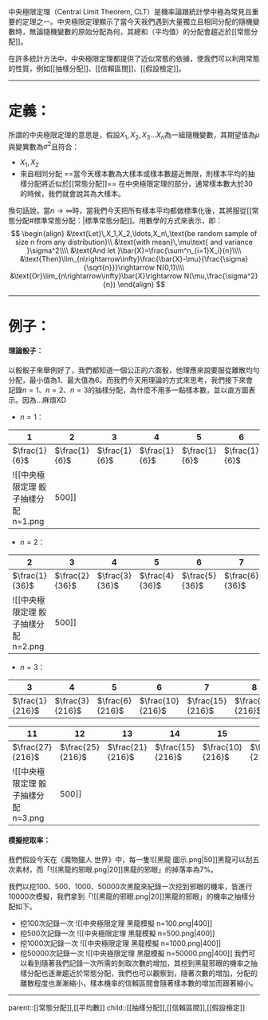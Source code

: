 中央極限定理（Central Limit Theorem, CLT）是機率論跟統計學中極為常見且重要的定理之一。中央極限定理顯示了當今天我們遇到大量獨立且相同分配的隨機變數時，無論隨機變數的原始分配為何，其總和（平均值）的分配會趨近於[[常態分配]]。

在許多統計方法中，中央極限定理都提供了近似常態的依據，使我們可以利用常態的性質，例如[[抽樣分配]]、[[信賴區間]]、[[假設檢定]]。
- - -
# 定義：
所謂的中央極限定理的意思是，假設$X_1,X_2,X_3\ldots X_n$為一組隨機變數，其期望值為$\mu$與變異數為$\sigma^2$且符合：
- $X_1,X_2$
- 來自相同分配
==當今天樣本數為大樣本或樣本數趨近無限，則樣本平均的抽樣分配將近似於[[常態分配]]==
在中央極限定理的部分，通常樣本數大於30的時候，我們就會說其為大樣本。

換句話說，當$n\rightarrow\infty$時，當我們今天把所有樣本平均都做標準化後，其將服從[[常態分配#標準常態分配：|標準常態分配]]。用數學的方式來表示，即：
$$
\begin{align}
&\text{Let}\,X_1,X_2,\ldots,X_n\,\text{be random sample of size n from any distribution}\\
&\text{with mean}\,\mu\text{ and variance }\sigma^2\\\\
&\text{And let }\bar{X}=\frac{\sum^n_{i=1}X_i}{n}\\\\
&\text{Then}\lim_{n\rightarrow\infty}\frac{\bar{X}-\mu}{\frac{\sigma}{\sqrt{n}}}\rightarrow N(0,1)\\\\
&\text{Or}\lim_{n\rightarrow\infty}\bar{X}\rightarrow N(\mu,\frac{\sigma^2}{n})
\end{align}
$$
- - -
# 例子：
#### 理論骰子：
以骰骰子來舉例好了，我們都知道一個公正的六面骰，他理應來說要服從離散均勻分配，最小值為1、最大值為6。而我們今天用理論的方式來思考，我們接下來會記錄$n=1、n=2、n=3$的抽樣分配，為什麼不用多一點樣本數，並以直方圖表示。因為...麻煩XD
- $n=1$：

| 1             | 2             | 3             | 4             | 5             | 6             |
| ------------- | ------------- | ------------- | ------------- | ------------- | ------------- |
| $\frac{1}{6}$ | $\frac{1}{6}$ | $\frac{1}{6}$ | $\frac{1}{6}$ | $\frac{1}{6}$ | $\frac{1}{6}$ |
![[中央極限定理 骰子抽樣分配 n=1.png|500]]
- $n=2$：

| 2              | 3              | 4              | 5              | 6              | 7              | 8              | 9              | 10             | 11             | 12             |
| -------------- | -------------- | -------------- | -------------- | -------------- | -------------- | -------------- | -------------- | -------------- | -------------- | -------------- |
| $\frac{1}{36}$ | $\frac{2}{36}$ | $\frac{3}{36}$ | $\frac{4}{36}$ | $\frac{5}{36}$ | $\frac{6}{36}$ | $\frac{5}{36}$ | $\frac{4}{36}$ | $\frac{3}{36}$ | $\frac{2}{36}$ | $\frac{1}{36}$ |
![[中央極限定理 骰子抽樣分配 n=2.png|500]]
- $n=3$：

| 3               | 4               | 5               | 6                | 7                | 8                | 9                | 10               |
| --------------- | --------------- | --------------- | ---------------- | ---------------- | ---------------- | ---------------- | ---------------- |
| $\frac{1}{216}$ | $\frac{3}{216}$ | $\frac{6}{216}$ | $\frac{10}{216}$ | $\frac{15}{216}$ | $\frac{21}{216}$ | $\frac{25}{216}$ | $\frac{27}{216}$ |

| 11               | 12               | 13               | 14               | 15               | 16              | 17              | 18              |
| ---------------- | ---------------- | ---------------- | ---------------- | ---------------- | --------------- | --------------- | --------------- |
| $\frac{27}{216}$ | $\frac{25}{216}$ | $\frac{21}{216}$ | $\frac{15}{216}$ | $\frac{10}{216}$ | $\frac{6}{216}$ | $\frac{3}{216}$ | $\frac{1}{216}$ |
![[中央極限定理 骰子抽樣分配 n=3.png|500]]

#### 模擬挖取率：
我們假設今天在《魔物獵人 世界》中，每一隻![[黑龍 圖示.png|50]]黑龍可以刮五次素材，而「![[黑龍的邪眼.png|20]]黑龍的邪眼」的掉落率為7%。

我們以挖100、500、1000、50000次黑龍來紀錄一次挖到邪眼的機率，皆進行10000次模擬，我們拿到「![[黑龍的邪眼.png|20]]黑龍的邪眼」的機率之抽樣分配如下。

- 挖100次記錄一次
![[中央極限定理 黑龍模擬 n=100.png|400]]
- 挖500次記錄一次
![[中央極限定理 黑龍模擬 n=500.png|400]]
- 挖1000次記錄一次
![[中央極限定理 黑龍模擬 n=1000.png|400]]
- 挖50000次記錄一次
![[中央極限定理 黑龍模擬 n=50000.png|400]]
我們可以看到隨著我們記錄一次所需的剝取次數的增加，其挖到黑龍邪眼的機率之抽樣分配也逐漸趨近於常態分配，我們也可以觀察到，隨著次數的增加，分配的離散程度也漸漸縮小，樣本機率的信賴區間會隨著樣本數的增加而跟著縮小。
- - -
parent::[[常態分配]],[[平均數]]
child::[[抽樣分配]],[[信賴區間]],[[假設檢定]]

